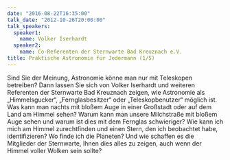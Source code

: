 ```yaml
---
date: "2016-08-22T16:35:00"
talk_date: "2012-10-26T20:00:00"
talk_speakers:
  speaker1:
    name: Volker Iserhardt
  speaker2:
    name: Co-Referenten der Sternwarte Bad Kreuznach e.V.
title: Praktische Astronomie für Jedermann (1/5)
---
```


Sind Sie der Meinung, Astronomie könne man nur mit Teleskopen betreiben? Dann lassen Sie sich von Volker Iserhardt und weiteren Referenten der Sternwarte Bad Kreuznach zeigen, wie Astronomie als „Himmelsgucker“, „Fernglasbesitzer“ oder „Teleskopbenutzer“ möglich ist.
Was kann man nachts mit bloßem Auge in einer Großstadt oder auf dem Land am Himmel sehen? Warum kann man unsere Milchstraße mit bloßem Auge sehen und warum ist dies mit dem Fernglas schwieriger? Wie kann ich mich am Himmel zurechtfinden und einen Stern, den ich beobachtet habe, identifizieren? Wo finde ich die Planeten?
Und wie schaffen es die Mitglieder der Sternwarte, Ihnen dies alles zu zeigen, auch wenn der Himmel voller Wolken sein sollte?
